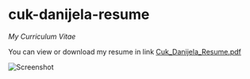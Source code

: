 # cuk-danijela-resume
*My Curriculum Vitae* 

You can view or download my resume in link [Cuk_Danijela_Resume.pdf](https://github.com/cuk-danijela/cuk-danijela-resume/blob/master/Cuk%20Danijela%20Resume.pdf)

![Screenshot](https://raw.githubusercontent.com/cuk-danijela/cuk-danijela-resume/master/screenshot.png)
